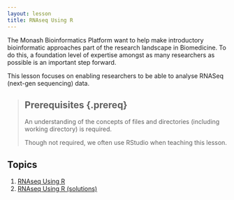 ```yaml
---
layout: lesson
title: RNAseq Using R
---
```

The Monash Bioinformatics Platform want to help make introductory bioinformatic approaches part of the research landscape in Biomedicine. To do this, a foundation level of expertise amongst as many researchers as possible is an important step forward.

This lesson focuses on enabling researchers to be able to analyse RNASeq (next-gen sequencing) data.

> ## Prerequisites {.prereq}
>
> An understanding of the concepts of files and directories (including working
>directory) is required.
>
> Though not required, we often use RStudio when teaching this lesson.

## Topics

1.  [RNAseq Using R](99-RNAseq_DE_analysis_with_R.html)
2.  [RNAseq Using R (solutions)](98-RNAseq_DE_analysis_with_R.Solutions.html)

